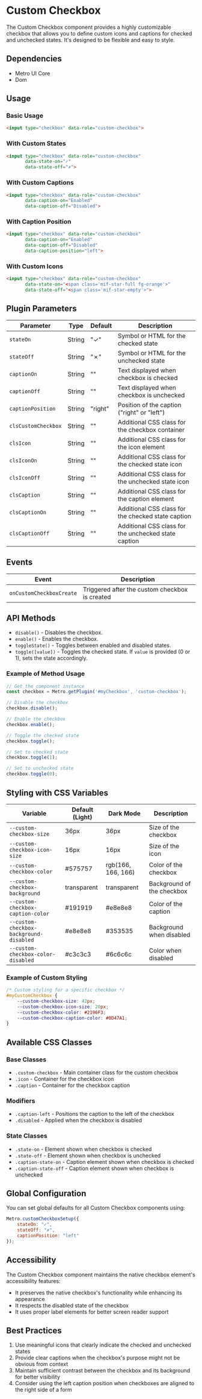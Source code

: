 # Custom Checkbox

The Custom Checkbox component provides a highly customizable checkbox that allows you to define custom icons and captions for checked and unchecked states. It's designed to be flexible and easy to style.

## Dependencies

- Metro UI Core
- Dom

## Usage

### Basic Usage

```html
<input type="checkbox" data-role="custom-checkbox">
```

### With Custom States

```html
<input type="checkbox" data-role="custom-checkbox" 
       data-state-on="✓" 
       data-state-off="✗">
```

### With Custom Captions

```html
<input type="checkbox" data-role="custom-checkbox" 
       data-caption-on="Enabled" 
       data-caption-off="Disabled">
```

### With Caption Position

```html
<input type="checkbox" data-role="custom-checkbox" 
       data-caption-on="Enabled" 
       data-caption-off="Disabled"
       data-caption-position="left">
```

### With Custom Icons

```html
<input type="checkbox" data-role="custom-checkbox" 
       data-state-on="<span class='mif-star-full fg-orange'>" 
       data-state-off="<span class='mif-star-empty'>">
```

## Plugin Parameters

| Parameter | Type | Default | Description |
| --------- | ---- | ------- | ----------- |
| `stateOn` | String | "✓" | Symbol or HTML for the checked state |
| `stateOff` | String | "✗" | Symbol or HTML for the unchecked state |
| `captionOn` | String | "" | Text displayed when checkbox is checked |
| `captionOff` | String | "" | Text displayed when checkbox is unchecked |
| `captionPosition` | String | "right" | Position of the caption ("right" or "left") |
| `clsCustomCheckbox` | String | "" | Additional CSS class for the checkbox container |
| `clsIcon` | String | "" | Additional CSS class for the icon element |
| `clsIconOn` | String | "" | Additional CSS class for the checked state icon |
| `clsIconOff` | String | "" | Additional CSS class for the unchecked state icon |
| `clsCaption` | String | "" | Additional CSS class for the caption element |
| `clsCaptionOn` | String | "" | Additional CSS class for the checked state caption |
| `clsCaptionOff` | String | "" | Additional CSS class for the unchecked state caption |

## Events

| Event | Description |
| ----- | ----------- |
| `onCustomCheckboxCreate` | Triggered after the custom checkbox is created |

## API Methods

+ `disable()` - Disables the checkbox.
+ `enable()` - Enables the checkbox.
+ `toggleState()` - Toggles between enabled and disabled states.
+ `toggle([value])` - Toggles the checked state. If `value` is provided (0 or 1), sets the state accordingly.

### Example of Method Usage

```javascript
// Get the component instance
const checkbox = Metro.getPlugin('#myCheckbox', 'custom-checkbox');

// Disable the checkbox
checkbox.disable();

// Enable the checkbox
checkbox.enable();

// Toggle the checked state
checkbox.toggle();

// Set to checked state
checkbox.toggle(1);

// Set to unchecked state
checkbox.toggle(0);
```

## Styling with CSS Variables

| Variable | Default (Light) | Dark Mode | Description |
| -------- | --------------- | --------- | ----------- |
| `--custom-checkbox-size` | 36px | 36px | Size of the checkbox |
| `--custom-checkbox-icon-size` | 16px | 16px | Size of the icon |
| `--custom-checkbox-color` | #575757 | rgb(166, 166, 166) | Color of the checkbox |
| `--custom-checkbox-background` | transparent | transparent | Background of the checkbox |
| `--custom-checkbox-caption-color` | #191919 | #e8e8e8 | Color of the caption |
| `--custom-checkbox-background-disabled` | #e8e8e8 | #353535 | Background when disabled |
| `--custom-checkbox-color-disabled` | #c3c3c3 | #6c6c6c | Color when disabled |

### Example of Custom Styling

```css
/* Custom styling for a specific checkbox */
#myCustomCheckbox {
    --custom-checkbox-size: 42px;
    --custom-checkbox-icon-size: 20px;
    --custom-checkbox-color: #2196F3;
    --custom-checkbox-caption-color: #0D47A1;
}
```

## Available CSS Classes

### Base Classes
- `.custom-checkbox` - Main container class for the custom checkbox
- `.icon` - Container for the checkbox icon
- `.caption` - Container for the checkbox caption

### Modifiers
- `.caption-left` - Positions the caption to the left of the checkbox
- `.disabled` - Applied when the checkbox is disabled

### State Classes
- `.state-on` - Element shown when checkbox is checked
- `.state-off` - Element shown when checkbox is unchecked
- `.caption-state-on` - Caption element shown when checkbox is checked
- `.caption-state-off` - Caption element shown when checkbox is unchecked

## Global Configuration

You can set global defaults for all Custom Checkbox components using:

```javascript
Metro.customCheckboxSetup({
    stateOn: "✓",
    stateOff: "✗",
    captionPosition: "left"
});
```

## Accessibility

The Custom Checkbox component maintains the native checkbox element's accessibility features:
- It preserves the native checkbox's functionality while enhancing its appearance
- It respects the disabled state of the checkbox
- It uses proper label elements for better screen reader support

## Best Practices

1. Use meaningful icons that clearly indicate the checked and unchecked states
2. Provide clear captions when the checkbox's purpose might not be obvious from context
3. Maintain sufficient contrast between the checkbox and its background for better visibility
4. Consider using the left caption position when checkboxes are aligned to the right side of a form